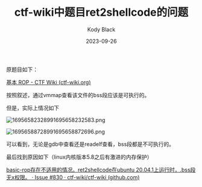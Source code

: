 ﻿---
layout:     post
title:      ctf-wiki中题目ret2shellcode的问题
subtitle:   
date:       2023-09-26
author:     Kody Black
header-img: img/post-bg-normal.jpg
catalog: true
tags:
    - pwn
---

原题目如下：

[基本 ROP - CTF Wiki (ctf-wiki.org)](https://ctf-wiki.org/pwn/linux/user-mode/stackoverflow/x86/basic-rop/#ret2shellcode)

按照叙述，通过vmmap查看该文件的bss段应该是可执行的。

但是，实际上情况如下

![16956582328991695658232583.png](https://fastly.jsdelivr.net/gh/distiny-cool/pictures@main/images/16956582328991695658232583.png)

![16956588728991695658872696.png](https://fastly.jsdelivr.net/gh/distiny-cool/pictures@main/images/16956588728991695658872696.png)

可以看到，无论是gdb中查看还是readelf查看，bss段都是不可执行的。

最后找到原因如下（linux内核版本5.8之后有激进的内存保护）

[basic-rop存在不适用的情况。ret2shellcode在ubuntu 20.04.1上运行时，.bss段无x权限。 · Issue #830 · ctf-wiki/ctf-wiki (github.com)](https://github.com/ctf-wiki/ctf-wiki/issues/830)
